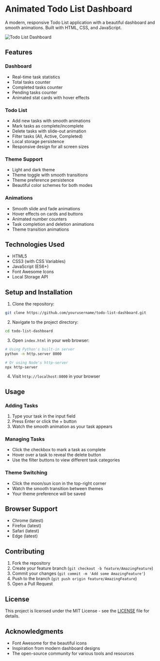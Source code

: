 # Animated Todo List Dashboard

A modern, responsive Todo List application with a beautiful dashboard and smooth animations. Built with HTML, CSS, and JavaScript.

![Todo List Dashboard](https://i.imgur.com/example.png)

## Features

### Dashboard
- Real-time task statistics
- Total tasks counter
- Completed tasks counter
- Pending tasks counter
- Animated stat cards with hover effects

### Todo List
- Add new tasks with smooth animations
- Mark tasks as complete/incomplete
- Delete tasks with slide-out animation
- Filter tasks (All, Active, Completed)
- Local storage persistence
- Responsive design for all screen sizes

### Theme Support
- Light and dark theme
- Theme toggle with smooth transitions
- Theme preference persistence
- Beautiful color schemes for both modes

### Animations
- Smooth slide and fade animations
- Hover effects on cards and buttons
- Animated number counters
- Task completion and deletion animations
- Theme transition animations

## Technologies Used

- HTML5
- CSS3 (with CSS Variables)
- JavaScript (ES6+)
- Font Awesome Icons
- Local Storage API

## Setup and Installation

1. Clone the repository:
```bash
git clone https://github.com/yourusername/todo-list-dashboard.git
```

2. Navigate to the project directory:
```bash
cd todo-list-dashboard
```

3. Open `index.html` in your web browser:
```bash
# Using Python's built-in server
python -m http.server 8000

# Or using Node's http-server
npx http-server
```

4. Visit `http://localhost:8000` in your browser

## Usage

### Adding Tasks
1. Type your task in the input field
2. Press Enter or click the + button
3. Watch the smooth animation as your task appears

### Managing Tasks
- Click the checkbox to mark a task as complete
- Hover over a task to reveal the delete button
- Use the filter buttons to view different task categories

### Theme Switching
- Click the moon/sun icon in the top-right corner
- Watch the smooth transition between themes
- Your theme preference will be saved

## Browser Support

- Chrome (latest)
- Firefox (latest)
- Safari (latest)
- Edge (latest)

## Contributing

1. Fork the repository
2. Create your feature branch (`git checkout -b feature/AmazingFeature`)
3. Commit your changes (`git commit -m 'Add some AmazingFeature'`)
4. Push to the branch (`git push origin feature/AmazingFeature`)
5. Open a Pull Request

## License

This project is licensed under the MIT License - see the [LICENSE](LICENSE) file for details.

## Acknowledgments

- Font Awesome for the beautiful icons
- Inspiration from modern dashboard designs
- The open-source community for various tools and resources 